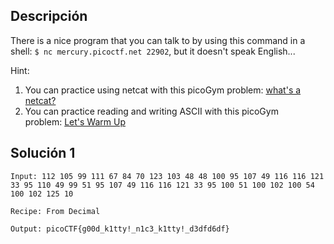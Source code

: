 ## Descripción 
There is a nice program that you can talk to by using this command in a shell: `$ nc mercury.picoctf.net 22902`, but it doesn't speak English...

Hint:
1. You can practice using netcat with this picoGym problem: [what's a netcat?](https://play.picoctf.org/practice/challenge/34)
2. You can practice reading and writing ASCII with this picoGym problem: [Let's Warm Up](https://play.picoctf.org/practice/challenge/22)
## Solución 1
```
Input: 112 105 99 111 67 84 70 123 103 48 48 100 95 107 49 116 116 121 33 95 110 49 99 51 95 107 49 116 116 121 33 95 100 51 100 102 100 54 100 102 125 10

Recipe: From Decimal

Output: picoCTF{g00d_k1tty!_n1c3_k1tty!_d3dfd6df}

```